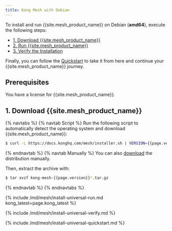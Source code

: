 ```yaml
---
title: Kong Mesh with Debian
---
```


To install and run {{site.mesh_product_name}} on Debian (**amd64**),
execute the following steps:

* [1. Download {{site.mesh_product_name}}](#1-download-kong-mesh)
* [2. Run {{site.mesh_product_name}}](#2-run-kong-mesh)
* [3. Verify the Installation](#3-verify-the-installation)

Finally, you can follow the [Quickstart](#4-quickstart) to take it from here
and continue your {{site.mesh_product_name}} journey.

## Prerequisites
You have a license for {{site.mesh_product_name}}.

## 1. Download {{site.mesh_product_name}}

{% navtabs %}
{% navtab Script %}
Run the following script to automatically detect the operating system and
download {{site.mesh_product_name}}:

```sh
$ curl -L https://docs.konghq.com/mesh/installer.sh | VERSION={{page.version}} sh -
```
{% endnavtab %}
{% navtab Manually %}
You can also [download]({{site.links.download}}/mesh-alpine/kong-mesh-{{page.version}}-debian-amd64.tar.gz)
the distribution manually.

Then, extract the archive with:

```sh
$ tar xvzf kong-mesh-{{page.version}}*.tar.gz
```
{% endnavtab %}
{% endnavtabs %}

{% include /md/mesh/install-universal-run.md kong_latest=page.kong_latest %}

{% include /md/mesh/install-universal-verify.md %}

{% include /md/mesh/install-universal-quickstart.md %}
